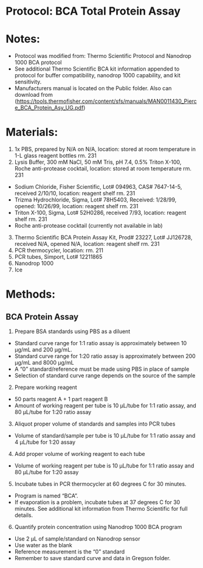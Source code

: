 Protocol: BCA Total Protein Assay 
==================================

# Notes:
-	Protocol was modified from: Thermo Scientific Protocol and Nanodrop 1000 BCA protocol 
-	See additional Thermo Scientific BCA kit information appended to protocol for buffer compatibility, nanodrop 1000 capability, and kit sensitivity. 
-	Manufacturers manual is located on the Public folder. Also can download from (https://tools.thermofisher.com/content/sfs/manuals/MAN0011430_Pierce_BCA_Protein_Asy_UG.pdf)

# Materials:
1.	1x PBS, prepared by N/A on N/A, location: stored at room temperature in 1-L glass reagent bottles rm. 231
2.	Lysis Buffer, 300 mM NaCl, 50 mM Tris, pH 7.4, 0.5% Triton X-100, Roche anti-protease cocktail, location: stored at room temperature rm. 231
   - Sodium Chloride, Fisher Scientific, Lot# 094963, CAS# 7647-14-5, received 2/10/10, location: reagent shelf rm. 231
   - Trizma Hydrochloride, Sigma, Lot# 78H5403, Received: 1/28/99, opened: 10/26/99, location: reagent shelf rm. 231
   - Triton X-100, Sigma, Lot# 52H0286, received 7/93, location: reagent shelf rm. 231
   - Roche anti-protease cocktail (currently not available in lab)
3.	Thermo Scientific BCA Protein Assay Kit, Prod# 23227, Lot# JJ126728, received N/A, opened N/A, location: reagent shelf rm. 231
4.	PCR thermocycler, location: rm. 211
5.	PCR tubes, Simport, Lot# 12211865
6.	Nanodrop 1000
7.	Ice

# Methods:
## BCA Protein Assay
1.	Prepare BSA standards using PBS as a diluent
   - Standard curve range for 1:1 ratio assay is approximately between 10 µg/mL and 200 µg/mL.
   - Standard curve range for 1:20 ratio assay is approximately between 200 µg/mL and 8000 µg/mL
   - A “0” standard/reference must be made using PBS in place of sample
   - Selection of standard curve range depends on the source of the sample
2.	Prepare working reagent
   - 50 parts reagent A + 1 part reagent B
   - Amount of working reagent per tube is 10 µL/tube for 1:1 ratio assay, and 80 µL/tube for 1:20 ratio assay
3.	Aliquot proper volume of standards and samples into PCR tubes
   - Volume of standard/sample per tube is 10 µL/tube for 1:1 ratio assay and 4 µL/tube for 1:20 assay
4.	Add proper volume of working reagent to each tube
   - Volume of working reagent per tube is 10 µL/tube for 1:1 ratio assay and 80 µL/tube for 1:20 assay
5.	Incubate tubes in PCR thermocycler at 60 degrees C for 30 minutes.
   - Program is named “BCA”.
   - If evaporation is a problem, incubate tubes at 37 degrees C  for 30 minutes. See additional kit information from Thermo Scientific for full details.
6.	Quantify protein concentration using Nanodrop 1000 BCA program
   - Use 2 µL of sample/standard on Nanodrop sensor
   - Use water as the blank
   - Reference measurement is the “0” standard
   - Remember to save standard curve and data in Gregson folder.

[^1]: Authors/Revision: Created by SP on 2012-07-17; Modified by SP on 2012-08-12
